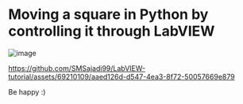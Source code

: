 # Moving a square in Python by controlling it through LabVIEW


![image](https://github.com/SMSajadi99/LabVIEW-tutorial/assets/69210109/f45619f1-0ad5-4186-9d14-9d868e8c9a5c)

https://github.com/SMSajadi99/LabVIEW-tutorial/assets/69210109/aaed126d-d547-4ea3-8f72-50057669e879

 Be happy :)
